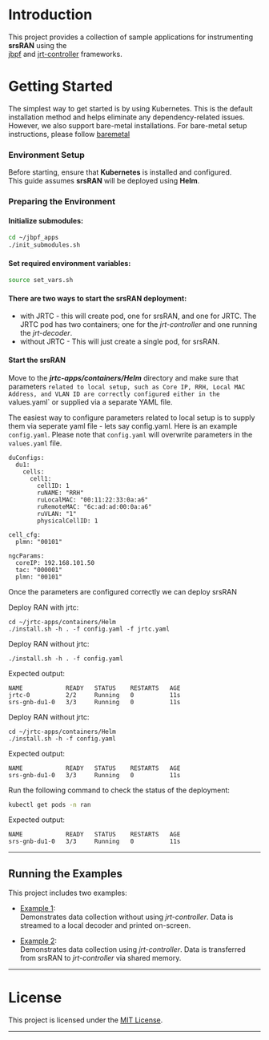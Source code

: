 # Introduction

This project provides a collection of sample applications for instrumenting **srsRAN** using the  
[jbpf](https://github.com/microsoft/jbpf) and [jrt-controller](https://github.com/microsoft/jrt-controller) frameworks.

# Getting Started

The simplest way to get started is by using Kubernetes. This is the default installation method and helps eliminate any dependency-related issues.
However, we also support bare-metal installations.
For bare-metal setup instructions, please follow [baremetal](docs/example_w_jrtc_baremetal.md) 

### Environment Setup

Before starting, ensure that **Kubernetes** is installed and configured.  
This guide assumes **srsRAN** will be deployed using **Helm**.

### Preparing the Environment

#### Initialize submodules:

```bash
cd ~/jbpf_apps
./init_submodules.sh
```

#### Set required environment variables:

```bash
source set_vars.sh
```

#### There are two ways to start the srsRAN deployment:
   - with JRTC - this will create pod, one for srsRAN, and one for JRTC.  The JRTC pod has two containers; one for the *jrt-controller* and one running the *jrt-decoder*.
   - without JRTC - This will just create a single pod, for srsRAN.

#### Start the srsRAN

Move to the ***jrtc-apps/containers/Helm*** directory and make sure that parameters `related to local setup, such as Core IP, RRH, Local MAC Address, and VLAN ID are correctly configured either in the `values.yaml` or supplied via a separate YAML file. 

The easiest way to configure parameters related to local setup is to supply them via seperate yaml file - lets say config.yaml. Here is an example `config.yaml`. Please note that `config.yaml` will overwrite parameters in the `values.yaml` file.

  ```
  duConfigs:
    du1:
      cells:
        cell1:
          cellID: 1
          ruNAME: "RRH"
          ruLocalMAC: "00:11:22:33:0a:a6" 
          ruRemoteMAC: "6c:ad:ad:00:0a:a6"
          ruVLAN: "1"
          physicalCellID: 1

  cell_cfg:
    plmn: "00101"

  ngcParams:
    coreIP: 192.168.101.50 
    tac: "000001" 
    plmn: "00101" 
  ```


   Once the parameters are configured correctly we can deploy srsRAN

  Deploy RAN with jrtc:

  ```
  cd ~/jrtc-apps/containers/Helm
  ./install.sh -h . -f config.yaml -f jrtc.yaml
  ```

  Deploy RAN without jrtc:

  ```
  ./install.sh -h . -f config.yaml
  ```

  
  Expected output:

  ```
  NAME            READY   STATUS    RESTARTS   AGE
  jrtc-0          2/2     Running   0          11s
  srs-gnb-du1-0   3/3     Running   0          11s
  ```

  Deploy RAN without jrtc:

  ```
  cd ~/jrtc-apps/containers/Helm
  ./install.sh -h -f config.yaml
  ```
  
  Expected output:

  ```
  NAME            READY   STATUS    RESTARTS   AGE
  srs-gnb-du1-0   3/3     Running   0          11s
  ```

  Run the following command to check the status of the deployment:

  ```bash
  kubectl get pods -n ran
  ```

  Expected output:

  ```
  NAME            READY   STATUS    RESTARTS   AGE
  srs-gnb-du1-0   3/3     Running   0          11s
  ```

---

## Running the Examples

This project includes two examples:

- [Example 1](./docs/example_no_jrtc.md):  
  Demonstrates data collection without using *jrt-controller*. Data is streamed to a local decoder and printed on-screen.

- [Example 2](./docs/example_w_jrtc.md):  
  Demonstrates data collection using *jrt-controller*.  Data is transferred from srsRAN to *jrt-controller* via shared memory.
   
---

# License

This project is licensed under the [MIT License](LICENSE.md).

---